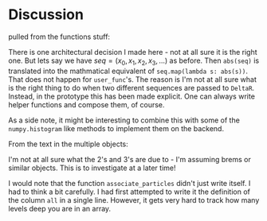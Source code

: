 # Discussion

pulled from the functions stuff:

There is one architectural decision I made here - not at all sure it is the right one. But lets say we have $seq = (x_0, x_1, x_2, x_3,...)$ as before. Then `abs(seq)` is translated into the mathmatical equivalent of `seq.map(lambda s: abs(s))`. That does not happen for `user_func`'s. The reason is I'm not at all sure what is the right thing to do when two different sequences are passed to `DeltaR`. Instead, in the prototype this has been made explicit. One can always write helper functions and compose them, of course.

As a side note, it might be interesting to combine this with some of the `numpy.histogram` like methods to implement them on the backend.

From the text in the multiple objects:

I'm not at all sure what the 2's and 3's are due to - I'm assuming brems or similar objects. This is to investigate at a later time!

I would note that the function `associate_particles` didn't just write itself. I had to think a bit carefully. I had first attempted to write it the definition of the column `all` in a single line. However, it gets very hard to track how many levels deep you are in an array.
